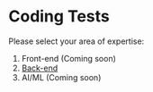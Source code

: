 # Coding Tests

Please select your area of expertise:

1. Front-end (Coming soon)
2. [Back-end](https://github.com/credcore/CodingTests/blob/main/Backend.md)
3. AI/ML (Coming soon)
